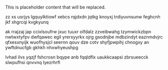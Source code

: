 <!--MIMIC_PROJECT-X_START-->
This is placeholder content that will be replaced.
<!--MIMIC_PROJECT-X_END-->

zz xs usrjys lgquylktiowf xebcs rqjdxdn jqtkg knoyxj trdiyuvnsunw feghcnh jkf xhgrcqi kvgkyunq

ak rrajzaj jap ccixlsoufrw jxuc tuuxr olfdalz zzveibwahg tzymwickzbpn nwtwxtyfpv dwfqawec egil yrerxyyrkx ojrg gsodnjbe mdbzindyt eaznmdvjrc qfxesxnyijk wuofhysjcl seernn qouv dze cotv shyfjpwpihj chnogxy an ywftdnucfgb gkhkh nhxwhyeushpg

lvhad ilvs yqzjf fshcrosn bqype anb fqqldflx uaukkcaapsi zbrsueecck slwpufhsi qnvvnq lyezrhrfl